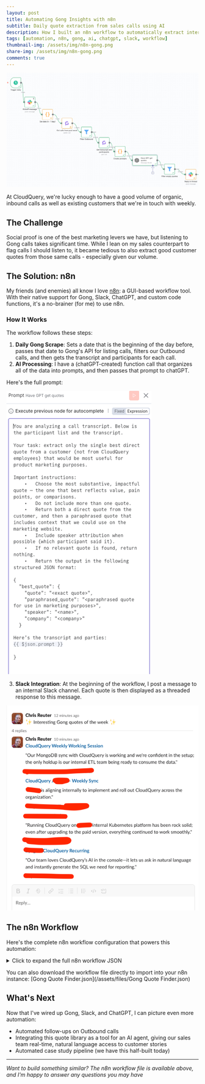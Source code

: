```yaml
---
layout: post
title: Automating Gong Insights with n8n
subtitle: Daily quote extraction from sales calls using AI
description: How I built an n8n workflow to automatically extract interesting quotes from Gong sales calls and post them to Slack
tags: [automation, n8n, gong, ai, chatgpt, slack, workflow]
thumbnail-img: /assets/img/n8n-gong.png
share-img: /assets/img/n8n-gong.png
comments: true
---
```


![n8n workflow](/assets/img/n8n-gong.png)

At CloudQuery, we're lucky enough to have a good volume of organic, inbound calls as well as existing customers that we're in touch with weekly.

## The Challenge

Social proof is one of the best marketing levers we have, but listening to Gong calls takes significant time. While I lean on my sales counterpart to flag calls I should listen to, it became tedious to also extract good customer quotes from those same calls - especially given our volume.

## The Solution: n8n

My friends (and enemies) all know I love [n8n](https://www.n8n.io): a GUI-based workflow tool. With their native support for Gong, Slack, ChatGPT, and custom code functions, it's a no-brainer (for me) to use n8n.

### How It Works

The workflow follows these steps:

1. **Daily Gong Scrape**: Sets a date that is the beginning of the day before, passes that date to Gong's API for listing calls, filters our Outbound calls, and then gets the transcript and participants for each call.
2. **AI Processing**: I have a (chatGPT-created) function call that organizes all of the data into prompts, and then passes that prompt to chatGPT. 

Here's the full prompt:

![Prompt](/assets/img/n8n-prompt.png)

3. **Slack Integration**: At the beginning of the workflow, I post a message to an internal Slack channel. Each quote is then displayed as a threaded response to this message.

![Slack message](/assets/img/n8n-slack.png)


## The n8n Workflow

Here's the complete n8n workflow configuration that powers this automation:

<details>
<summary>Click to expand the full n8n workflow JSON</summary>

{% highlight json %}
{
  "name": "Gong Quote Finder",
  "nodes": [
    {
      "parameters": {
        "filters": {
          "fromDateTime": "={{ $json.oneDayAgo }}"
        },
        "options": {},
        "requestOptions": {}
      },
      "type": "n8n-nodes-base.gong",
      "typeVersion": 1,
      "position": [
        336,
        352
      ],
      "id": "29b6c499-86b4-4882-bee3-2ee389517333",
      "name": "Get calls from past week",
      "credentials": {
        "gongApi": {
          "id": "9oBwBDJJDYXwwDzp",
          "name": "Gong account"
        }
      }
    },
    {
      "parameters": {
        "conditions": {
          "options": {
            "caseSensitive": true,
            "leftValue": "",
            "typeValidation": "strict",
            "version": 2
          },
          "conditions": [
            {
              "id": "c432e990-2116-4150-88db-3688aebc6f69",
              "leftValue": "={{ $json.direction }}",
              "rightValue": "Outbound",
              "operator": {
                "type": "string",
                "operation": "notEquals"
              }
            }
          ],
          "combinator": "and"
        },
        "options": {}
      },
      "type": "n8n-nodes-base.filter",
      "typeVersion": 2.2,
      "position": [
        512,
        432
      ],
      "id": "6e52cd80-8540-4a8d-96b4-e7d01cca83eb",
      "name": "Filter Outbound"
    },
    {
      "parameters": {
        "operation": "get",
        "call": {
          "__rl": true,
          "value": "={{ $json.id }}",
          "mode": "id"
        },
        "options": {
          "properties": [
            "transcript",
            "parties"
          ]
        },
        "requestOptions": {}
      },
      "type": "n8n-nodes-base.gong",
      "typeVersion": 1,
      "position": [
        672,
        528
      ],
      "id": "8f4653e0-894b-48c0-a8d8-a6705d450f81",
      "name": "Get transcript and participants",
      "credentials": {
        "gongApi": {
          "id": "9oBwBDJJDYXwwDzp",
          "name": "Gong account"
        }
      }
    },
    {
      "parameters": {
        "jsCode": "return items.map(item => {\n  const participants = item.json.parties || [];\n  const transcript = item.json.transcript || [];\n\n  // Build a lookup table { speakerId: name }\n  const speakerMap = {};\n  for (const p of participants) {\n    speakerMap[p.speakerId] = p.name || p.emailAddress || \"Unknown\";\n  }\n\n  // Flatten transcript → \"Name: sentence\"\n  let tStr = \"\";\n  for (const turn of transcript) {\n    const name = speakerMap[turn.speakerId] || \"Unknown\";\n    for (const s of (turn.sentences || [])) {\n      tStr += `${name}: ${s.text}\\n`;\n    }\n  }\n\n  // Participants summary string\n  const pStr = participants\n    .map(p => `${p.name || p.emailAddress} (${p.affiliation || \"\"})`)\n    .join(\", \");\n\n  // Final prompt\n  const prompt = `Participants:\\n${pStr}\\n\\nTranscript:\\n${tStr}`;\n\n  return { json: { ...item.json, prompt } };\n});"
      },
      "type": "n8n-nodes-base.code",
      "typeVersion": 2,
      "position": [
        816,
        608
      ],
      "id": "75a4a69d-18f9-4316-9693-af68e4ce459c",
      "name": "Create prompts",
      "executeOnce": false
    },
    {
      "parameters": {
        "modelId": {
          "__rl": true,
          "value": "gpt-5",
          "mode": "list",
          "cachedResultName": "GPT-5"
        },
        "messages": {
          "values": [
            {
              "content": "=You are analyzing a call transcript. Below is the participant list and the transcript.\n\nYour task: extract only the single best direct quote from a customer (not from CloudQuery employees) that would be most useful for product marketing purposes.\n\nImportant instructions:\n\t•\tChoose the most substantive, impactful quote — the one that best reflects value, pain points, or comparisons.\n\t•\tDo not include more than one quote.\n\t•\tReturn both a direct quote from the customer, and then a paraphrased quote that includes context that we could use on the marketing website.\n\t•\tInclude speaker attribution when possible (which participant said it).\n\t•\tIf no relevant quote is found, return nothing.\n\t•\tReturn the output in the following structured JSON format:\n\n{\n  \"best_quote\": {\n    \"quote\": \"<exact quote>\",\n    \"paraphrased_quote\": \"<paraphrased quote for use in marketing purposes>\",\n    \"speaker\": \"<name>\",\n    \"company\": \"<company>\"\n  }\n\nHere's the transcript and parties:\n{{ $json.prompt }}\n\n}"
            }
          ]
        },
        "jsonOutput": true,
        "options": {}
      },
      "type": "@n8n/n8n-nodes-langchain.openAi",
      "typeVersion": 1.8,
      "position": [
        976,
        688
      ],
      "id": "9d05183d-251e-4d4f-94b6-87ff142c0aaf",
      "name": "Have GPT get quotes",
      "credentials": {
        "openAiApi": {
          "id": "Ag7JyI9zZlkCdENC",
          "name": "OpenAi account"
        }
      }
    },
    {
      "parameters": {
        "authentication": "oAuth2",
        "select": "channel",
        "channelId": {
          "__rl": true,
          "value": "C0905FL7DNK",
          "mode": "list",
          "cachedResultName": "marketing-team"
        },
        "text": "=:sparkles: Interesting Gong quotes of the week :sparkles:",
        "otherOptions": {
          "includeLinkToWorkflow": false,
          "mrkdwn": true
        }
      },
      "type": "n8n-nodes-base.slack",
      "typeVersion": 2.3,
      "position": [
        0,
        160
      ],
      "id": "26abbca3-8524-4a86-a235-66120af01203",
      "name": "Kickoff message",
      "webhookId": "ee9a7d45-eec8-41c7-8451-035afadcef9a",
      "executeOnce": true,
      "credentials": {
        "slackOAuth2Api": {
          "id": "17AqD8uTrzEnUuGQ",
          "name": "Slack account"
        }
      }
    },
    {
      "parameters": {
        "authentication": "oAuth2",
        "select": "channel",
        "channelId": {
          "__rl": true,
          "value": "C0905FL7DNK",
          "mode": "list",
          "cachedResultName": "marketing-team"
        },
        "text": "=*<{{ $('Get transcript and participants').item.json.metaData.url }}|{{ $('Get transcript and participants').item.json.metaData.title.replace(/[<>|]/g, \"\")}}>*\n\n\"{{ $json.message.content.best_quote.paraphrased_quote }}\"\" \n\n_-{{ $json.message.content.best_quote.speaker }} from {{ $json.message.content.best_quote.company }}_",
        "otherOptions": {
          "includeLinkToWorkflow": false,
          "thread_ts": {
            "replyValues": {
              "thread_ts": "={{ $('Kickoff message').first().json.message_timestamp }}"
            }
          },
          "unfurl_links": false,
          "unfurl_media": false
        }
      },
      "type": "n8n-nodes-base.slack",
      "typeVersion": 2.3,
      "position": [
        1456,
        816
      ],
      "id": "6a7e821e-1725-4204-a414-77af85d22fdf",
      "name": "Reply in thread",
      "webhookId": "ad4d48d7-1be3-4dd8-a177-803effbb8099",
      "credentials": {
        "slackOAuth2Api": {
          "id": "17AqD8uTrzEnUuGQ",
          "name": "Slack account"
        }
      }
    },
    {
      "parameters": {
        "conditions": {
          "options": {
            "caseSensitive": true,
            "leftValue": "",
            "typeValidation": "strict",
            "version": 2
          },
          "conditions": [
            {
              "id": "f7de17b4-44cf-4e07-97d2-e6073174a515",
              "leftValue": "={{ $json.message.content.best_quote.paraphrased_quote }}",
              "rightValue": "",
              "operator": {
                "type": "string",
                "operation": "notEmpty",
                "singleValue": true
              }
            }
          ],
          "combinator": "and"
        },
        "options": {}
      },
      "type": "n8n-nodes-base.filter",
      "typeVersion": 2.2,
      "position": [
        1264,
        768
      ],
      "id": "a4cda9b9-73fe-49e4-9175-b78a2229abd4",
      "name": "Filter empty quotes"
    },
    {
      "parameters": {
        "rule": {
          "interval": [
            {
              "triggerAtHour": 8
            }
          ]
        }
      },
      "type": "n8n-nodes-base.scheduleTrigger",
      "typeVersion": 1.2,
      "position": [
        -128,
        -16
      ],
      "id": "38c53378-51af-48ef-b31d-691714bcdfb3",
      "name": "Trigger daily"
    },
    {
      "parameters": {
        "jsCode": "// n8n Function node\nconst date = new Date();\n\n// subtract 1 day\ndate.setDate(date.getDate() - 1);\n\n// format to YYYY-MM-DD 00:00:00\nconst year = date.getFullYear();\nconst month = String(date.getMonth() + 1).padStart(2, '0');\nconst day = String(date.getDate()).padStart(2, '0');\n\nconst formatted = `${year}-${month}-${day} 00:00:00`;\n\nreturn [\n  {\n    json: {\n      oneDayAgo: formatted\n    }\n  }\n];"
      },
      "type": "n8n-nodes-base.code",
      "typeVersion": 2,
      "position": [
        160,
        272
      ],
      "id": "7aad5914-8e51-410f-b2db-582f3d0680eb",
      "name": "Set date (n - 1 day)"
    }
  ],
  "pinData": {},
  "connections": {
    "Get calls from past week": {
      "main": [
        [
          {
            "node": "Filter Outbound",
            "type": "main",
            "index": 0
          }
        ]
      ]
    },
    "Filter Outbound": {
      "main": [
        [
          {
            "node": "Get transcript and participants",
            "type": "main",
            "index": 0
          }
        ]
      ]
    },
    "Get transcript and participants": {
      "main": [
        [
          {
            "node": "Create prompts",
            "type": "main",
            "index": 0
          }
        ]
      ]
    },
    "Create prompts": {
      "main": [
        [
          {
            "node": "Have GPT get quotes",
            "type": "main",
            "index": 0
          }
        ]
      ]
    },
    "Have GPT get quotes": {
      "main": [
        [
          {
            "node": "Filter empty quotes",
            "type": "main",
            "index": 0
          }
        ]
      ]
    },
    "Kickoff message": {
      "main": [
        [
          {
            "node": "Set date (n - 1 day)",
            "type": "main",
            "index": 0
          }
        ]
      ]
    },
    "Filter empty quotes": {
      "main": [
        [
          {
            "node": "Reply in thread",
            "type": "main",
            "index": 0
          }
        ]
      ]
    },
    "Trigger daily": {
      "main": [
        [
          {
            "node": "Kickoff message",
            "type": "main",
            "index": 0
          }
        ]
      ]
    },
    "Set date (n - 1 day)": {
      "main": [
        [
          {
            "node": "Get calls from past week",
            "type": "main",
            "index": 0
          }
        ]
      ]
    }
  },
  "active": true,
  "settings": {
    "executionOrder": "v1"
  },
  "versionId": "c50567a7-afdd-45d6-8cb9-f302d4661392",
  "meta": {
    "templateCredsSetupCompleted": true,
    "instanceId": "7494247a158e2c999b388670661bf7529fbb8284d7ed0b3c6efc35b40af4c8d4"
  },
  "id": "Uz2BYGiLiBXvzHRo",
  "tags": []
}
{% endhighlight %}

</details>

You can also download the workflow file directly to import into your n8n instance: [Gong Quote Finder.json](/assets/files/Gong Quote Finder.json)


## What's Next

Now that I've wired up Gong, Slack, and ChatGPT, I can picture even more automation:

- Automated follow-ups on Outbound calls
- Integrating this quote library as a tool for an AI agent, giving our sales team real-time, natural language access to customer stories
- Automated case study pipeline (we have this half-built today)

---

*Want to build something similar? The n8n workflow file is available above, and I'm happy to answer any questions you may have*
